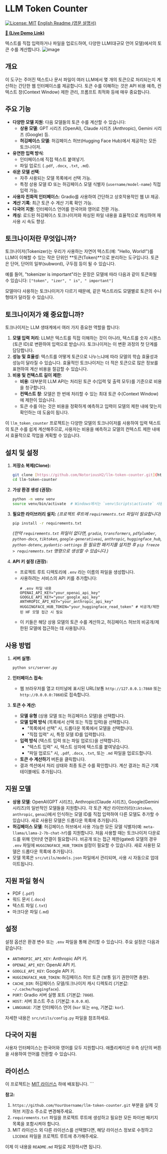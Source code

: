 # LLM Token Counter

[![License: MIT](https://img.shields.io/badge/License-MIT-yellow.svg)](https://opensource.org/licenses/MIT) [English Readme (영문 설명서)](readme_eng.md)

**[🚀 (Live Demo Link)](http://notolab.64bit.kr/tokenizer/)**

텍스트를 직접 입력하거나 파일을 업로드하여, 다양한 LLM(대규모 언어 모델)에서의 토큰 수를 계산합니다.
![image](https://github.com/user-attachments/assets/21cc8ace-2ccd-4109-afbe-e954c82eaaf9)

## 개요

이 도구는 주어진 텍스트나 문서 파일이 여러 LLM에서 몇 개의 토큰으로 처리되는지 계산하는 간단한 웹 인터페이스를 제공합니다. 토큰 수를 이해하는 것은 API 비용 예측, 컨텍스트 창(Context Window) 제한 관리, 프롬프트 최적화 등에 매우 중요합니다.

## 주요 기능

* **다양한 모델 지원**: 다음 모델들의 토큰 수를 계산할 수 있습니다:
    * **상용 모델**: GPT 시리즈 (OpenAI), Claude 시리즈 (Anthropic), Gemini 시리즈 (Google) 등.
    * **허깅페이스 모델**: 허깅페이스 허브(Hugging Face Hub)에서 제공하는 모든 토크나이저.
* **유연한 입력 방식**:
    * 인터페이스에 직접 텍스트 붙여넣기.
    * 파일 업로드 (`.pdf`, `.docx`, `.txt`, `.md`).
* **쉬운 모델 선택**:
    * 자주 사용되는 모델 목록에서 선택 가능.
    * 특정 상용 모델 ID 또는 허깅페이스 모델 식별자 (`username/model-name`) 직접 입력 가능.
* **사용자 친화적 인터페이스**: Gradio를 사용하여 간단하고 상호작용적인 웹 UI 제공.
* **계산 기록**: 최근 토큰 수 계산 기록 확인 가능.
* **다국어 지원**: 인터페이스 언어를 한국어와 영어로 전환 가능.
* **캐싱**: 로드된 허깅페이스 토크나이저와 파싱된 파일 내용을 효율적으로 캐싱하여 재사용 시 속도 향상.

## 토크나이저란 무엇입니까?

토크나이저(Tokenizer)는 우리가 사용하는 자연어 텍스트(예: "Hello, World!")를 LLM이 이해할 수 있는 작은 단위인 **토큰(Token)**으로 분리하는 도구입니다. 토큰은 단어, 단어의 일부(subword), 구두점 등이 될 수 있습니다.

예를 들어, "tokenizer is important"라는 문장은 모델에 따라 다음과 같이 토큰화될 수 있습니다:
`["token", "izer", " is", " important"]`

모델마다 사용하는 토크나이저가 다르기 때문에, 같은 텍스트라도 모델별로 토큰의 수나 형태가 달라질 수 있습니다.

## 토크나이저가 왜 중요합니까?

토크나이저는 LLM 생태계에서 여러 가지 중요한 역할을 합니다:

1.  **모델 입력 처리**: LLM은 텍스트를 직접 이해하는 것이 아니라, 텍스트를 숫자 시퀀스(토큰 ID)로 변환하여 입력으로 받습니다. 토크나이저는 이 변환 과정의 첫 단계를 담당합니다.
2.  **성능 및 효율성**: 텍스트를 어떻게 토큰으로 나누느냐에 따라 모델의 학습 효율성과 성능이 달라질 수 있습니다. 효율적인 토크나이저는 더 적은 토큰으로 많은 정보를 표현하여 계산 비용을 절감할 수 있습니다.
3.  **비용 및 컨텍스트 길이 제한**:
    * **비용**: 대부분의 LLM API는 처리된 토큰 수(입력 및 출력 모두)를 기준으로 비용을 청구합니다.
    * **컨텍스트 창**: 모델은 한 번에 처리할 수 있는 최대 토큰 수(Context Window)에 제한이 있습니다.
    * 토큰 수를 아는 것은 비용을 정확하게 예측하고 입력이 모델의 제한 내에 맞는지 확인하는 데 도움이 됩니다.

이 `llm_token_counter` 프로젝트는 다양한 모델의 토크나이저를 사용하여 입력 텍스트의 토큰 수를 쉽게 계산해주므로, 사용자는 비용을 예측하고 모델의 컨텍스트 제한 내에서 효율적으로 작업을 계획할 수 있습니다.

## 설치 및 설정

1.  **저장소 복제(Clone):**
    ```bash
    git clone [https://github.com/NotoriousH2/llm-token-counter.git](https://github.com/NotoriousH2/llm-token-counter.git) # YourUsername을 실제 사용자명으로 변경하세요
    cd llm-token-counter
    ```

2.  **가상 환경 생성 (권장):**
    ```bash
    python -m venv venv
    source venv/bin/activate  # Windows에서는 `venv\Scripts\activate` 사용
    ```

3.  **필요한 라이브러리 설치:**
    *(프로젝트 루트에 `requirements.txt` 파일이 필요합니다)*
    ```bash
    pip install -r requirements.txt
    ```
    *(만약 `requirements.txt` 파일이 없다면, `gradio`, `transformers`, `pdfplumber`, `python-docx`, `tiktoken`, `google-generativeai`, `anthropic`, `huggingface_hub`, `python-dotenv`, `pydantic-settings` 등 필요한 패키지를 설치한 후 `pip freeze > requirements.txt` 명령으로 생성할 수 있습니다.)*

4.  **API 키 설정 (권장):**
    * 프로젝트 루트 디렉토리에 `.env` 라는 이름의 파일을 생성합니다.
    * 사용하려는 서비스의 API 키를 추가합니다:
        ```dotenv
        # .env 파일 내용
        OPENAI_API_KEY="your_openai_api_key"
        GOOGLE_API_KEY="your_google_api_key"
        ANTHROPIC_API_KEY="your_anthropic_api_key"
        HUGGINGFACE_HUB_TOKEN="your_huggingface_read_token" # 비공개/제한된 HF 모델 접근 시 필요
        ```
    * 이 키들은 해당 상용 모델의 토큰 수를 계산하고, 허깅페이스 허브의 비공개/제한된 모델에 접근하는 데 사용됩니다.

## 사용 방법

1.  **서버 실행:**
    ```bash
    python src/server.py
    ```

2.  **인터페이스 접속:**
    * 웹 브라우저를 열고 터미널에 표시된 URL(보통 `http://127.0.0.1:7860` 또는 `http://0.0.0.0:7860`)로 접속합니다.

3.  **토큰 수 계산:**
    * **모델 유형** (상용 모델 또는 허깅페이스 모델)을 선택합니다.
    * **모델 입력 방식** (목록에서 선택 또는 직접 입력)을 선택합니다.
        * "목록에서 선택" 시, 드롭다운 목록에서 모델을 선택합니다.
        * "직접 입력" 시, 특정 모델 ID를 입력합니다.
    * **입력 방식** (텍스트 입력 또는 파일 업로드)을 선택합니다.
        * "텍스트 입력" 시, 텍스트 상자에 텍스트를 붙여넣습니다.
        * "파일 업로드" 시, `.pdf`, `.docx`, `.txt`, 또는 `.md` 파일을 업로드합니다.
    * **토큰 수 계산하기** 버튼을 클릭합니다.
    * 결과 섹션에서 처리 상태와 최종 토큰 수를 확인합니다. 계산 결과는 최근 기록 테이블에도 추가됩니다.

## 지원 모델

* **상용 모델**: OpenAI(GPT 시리즈), Anthropic(Claude 시리즈), Google(Gemini 시리즈)의 일반적인 모델들을 지원합니다. 각 토큰 계산 라이브러리(`tiktoken`, `anthropic`, `genai`)에서 인식하는 모델 ID를 직접 입력하여 다른 모델도 추가할 수 있습니다. 새로 사용된 모델은 드롭다운 목록에 추가됩니다.
* **허깅페이스 모델**: 허깅페이스 허브에서 사용 가능한 모든 모델 식별자(예: `meta-llama/Llama-2-7b-chat-hf`)를 지원합니다. 처음 사용할 때는 토크나이저 다운로드를 위해 인터넷 연결이 필요합니다. 비공개 또는 접근 제한(gated) 모델의 경우 `.env` 파일에 `HUGGINGFACE_HUB_TOKEN` 설정이 필요할 수 있습니다. 새로 사용된 모델은 드롭다운 목록에 추가됩니다.
* 모델 목록은 `src/utils/models.json` 파일에서 관리되며, 사용 시 자동으로 업데이트됩니다.

## 지원 파일 형식

* PDF (`.pdf`)
* 워드 문서 (`.docx`)
* 텍스트 파일 (`.txt`)
* 마크다운 파일 (`.md`)

## 설정

설정 옵션은 환경 변수 또는 `.env` 파일을 통해 관리할 수 있습니다. 주요 설정은 다음과 같습니다:

* `ANTHROPIC_API_KEY`: Anthropic API 키.
* `OPENAI_API_KEY`: OpenAI API 키.
* `GOOGLE_API_KEY`: Google API 키.
* `HUGGINGFACE_HUB_TOKEN`: 허깅페이스 허브 토큰 (보통 읽기 권한이면 충분).
* `CACHE_DIR`: 허깅페이스 모델/토크나이저 캐시 디렉토리 (기본값: `~/.cache/huggingface`).
* `PORT`: Gradio 서버 실행 포트 (기본값: `7860`).
* `HOST`: 서버 호스트 주소 (기본값: `0.0.0.0`).
* `LANGUAGE`: 기본 인터페이스 언어 (`kor` 또는 `eng`, 기본값: `kor`).

자세한 내용은 `src/utils/config.py` 파일을 참조하세요.

## 다국어 지원

사용자 인터페이스는 한국어와 영어를 모두 지원합니다. 애플리케이션 우측 상단의 버튼을 사용하여 언어를 전환할 수 있습니다.

## 라이선스

이 프로젝트는 [MIT 라이선스](LICENSE) 하에 배포됩니다. ```

**참고:**

1.  `https://github.com/YourUsername/llm-token-counter.git` 부분을 실제 깃허브 저장소 주소로 변경해주세요.
2.  `requirements.txt` 파일을 프로젝트 루트에 생성하고 필요한 모든 파이썬 패키지 목록을 포함시켜야 합니다.
3.  MIT 라이선스 외 다른 라이선스를 선택했다면, 해당 라이선스 정보로 수정하고 `LICENSE` 파일을 프로젝트 루트에 추가해주세요.

이제 이 내용을 `README.md` 파일로 저장하시면 됩니다.
